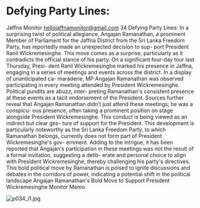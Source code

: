 # Defying Party Lines:

Jaffna Monitor
hellojaffnamonitor@gmail.com
34
Defying Party Lines:
In a surprising twist of political allegiance, Angajan 
Ramanathan, a prominent Member of Parliament for 
the Jaffna District from the Sri Lanka Freedom Party, 
has reportedly made an unexpected decision to sup-
port President Ranil Wickremesinghe. This move 
comes as a surprise, particularly as it contradicts the 
official stance of his party.
On a significant four-day tour last Thursday, Presi-
dent Ranil Wickremesinghe marked his presence in 
Jaffna, engaging in a series of meetings and events 
across the district. In a display of unanticipated ca-
maraderie, MP Angajan Ramanathan was observed 
participating in every meeting attended by President 
Wickremesinghe. Political pundits are abuzz, inter-
preting Ramanathan's consistent presence at these 
events as a tacit endorsement of the President.
Sources further reveal that Angajan Ramanathan 
didn’t just attend these meetings; he was a conspicu-
ous presence, often taking a prominent position on 
stage alongside President Wickremesinghe. This 
conduct is being viewed as an indirect but clear ges-
ture of support for the President. This development 
is particularly noteworthy as the Sri Lanka Freedom 
Party, to which Ramanathan belongs, currently does 
not form part of President Wickremesinghe's gov-
ernment.
Adding to the intrigue, it has been reported that 
Angajan's participation in these meetings was not 
the result of a formal invitation, suggesting a delib-
erate and personal choice to align with President 
Wickremesinghe, thereby challenging his party's 
directives. This bold political move by Ramanathan 
is poised to ignite discussions and debates in the 
corridors of power, indicating a potential shift in the 
political landscape
Angajan Ramanathan's Bold Move to 
Support President Wickremesinghe
Monitor Memo

![p034_i1.jpg](images_out/013_defying_party_lines/p034_i1.jpg)

